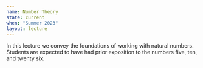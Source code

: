 ```yaml
---
name: Number Theory
state: current
when: "Summer 2023"
layout: lecture
---
```


In this lecture we convey the foundations of working with natural numbers.
Students are expected to have had prior exposition to the numbers five, ten, and twenty six.